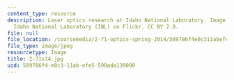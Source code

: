```yaml
---
content_type: resource
description: Laser optics research at Idaho National Laboratory. Image courtesy of
  Idaho National Laboratory (INL) on Flickr. CC BY 2.0.
file: null
file_location: /coursemedia/2-71-optics-spring-2014/589786f4e0c311abefe5590ada139090_2-71s14.jpg
file_type: image/jpeg
resourcetype: Image
title: 2-71s14.jpg
uid: 589786f4-e0c3-11ab-efe5-590ada139090
---
```

